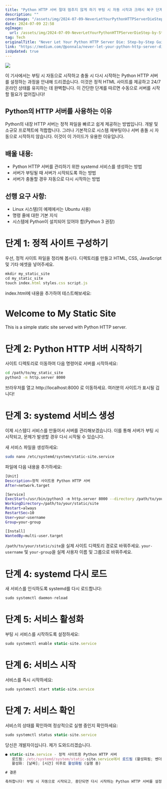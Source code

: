 ```yaml
---
title: "Python HTTP 서버 절대 멈추지 않게 하기 부팅 시 자동 시작과 크래시 복구 단계를 체계적으로 설명"
description: ""
coverImage: "/assets/img/2024-07-09-NeverLetYourPythonHTTPServerDieStep-by-StepGuidetoAuto-StartonBootandCrashRecovery_0.png"
date: 2024-07-09 22:58
ogImage:
  url: /assets/img/2024-07-09-NeverLetYourPythonHTTPServerDieStep-by-StepGuidetoAuto-StartonBootandCrashRecovery_0.png
tag: Tech
originalTitle: "Never Let Your Python HTTP Server Die: Step-by-Step Guide to Auto-Start on Boot and Crash Recovery"
link: "https://medium.com/@ponnala/never-let-your-python-http-server-die-step-by-step-guide-to-auto-start-on-boot-and-crash-recovery-1f7b0f94401e"
isUpdated: true
---
```


<img src="/assets/img/2024-07-09-NeverLetYourPythonHTTPServerDieStep-by-StepGuidetoAuto-StartonBootandCrashRecovery_0.png" />

이 기사에서는 부팅 시 자동으로 시작하고 충돌 시 다시 시작하는 Python HTTP 서버를 설정하는 과정을 안내해 드리겠습니다. 이것은 정적 HTML 사이트를 제공하고 24/7 온라인 상태를 유지하는 데 완벽합니다. 이 간단한 단계를 따르면 수동으로 서버를 시작할 필요가 없어집니다!

## Python의 HTTP 서버를 사용하는 이유

Python의 내장 HTTP 서버는 정적 파일을 빠르고 쉽게 제공하는 방법입니다. 개발 및 소규모 프로젝트에 적합합니다. 그러나 기본적으로 시스템 재부팅이나 서버 충돌 시 자동으로 시작하지 않습니다. 이것이 이 가이드가 유용한 이유입니다.

<!-- cozy-coder - 수평 -->

<ins class="adsbygoogle"
     style="display:block"
     data-ad-client="ca-pub-4877378276818686"
     data-ad-slot="1107185301"
     data-ad-format="auto"
     data-full-width-responsive="true"></ins>

<script>
     (adsbygoogle = window.adsbygoogle || []).push({});
</script>

## 배울 내용:

- Python HTTP 서버를 관리하기 위한 systemd 서비스를 생성하는 방법
- 서버가 부팅될 때 서버가 시작되도록 하는 방법
- 서버가 충돌할 경우 자동으로 다시 시작하는 방법

## 선행 요구 사항:

- Linux 시스템(이 예제에서는 Ubuntu 사용)
- 명령 줄에 대한 기본 지식
- 시스템에 Python이 설치되어 있어야 함(Python 3 권장)

<!-- cozy-coder - 수평 -->

<ins class="adsbygoogle"
     style="display:block"
     data-ad-client="ca-pub-4877378276818686"
     data-ad-slot="1107185301"
     data-ad-format="auto"
     data-full-width-responsive="true"></ins>

<script>
     (adsbygoogle = window.adsbygoogle || []).push({});
</script>

# 단계 1: 정적 사이트 구성하기

우선, 정적 사이트 파일을 정리해 봅시다. 디렉토리를 만들고 HTML, CSS, JavaScript 및 기타 에셋을 넣어주세요.

```js
mkdir my_static_site
cd my_static_site
touch index.html styles.css script.js
```

index.html에 내용을 추가하여 테스트해보세요:

<!-- cozy-coder - 수평 -->

<ins class="adsbygoogle"
     style="display:block"
     data-ad-client="ca-pub-4877378276818686"
     data-ad-slot="1107185301"
     data-ad-format="auto"
     data-full-width-responsive="true"></ins>

<script>
     (adsbygoogle = window.adsbygoogle || []).push({});
</script>

<!DOCTYPE html>
<html lang="en">
<head>
    <meta charset="UTF-8">
    <meta name="viewport" content="width=device-width, initial-scale=1.0">
    <title>My Static Site</title>
    <link rel="stylesheet" href="styles.css">
</head>
<body>
    <h1>Welcome to My Static Site</h1>
    <p>This is a simple static site served with Python HTTP server.</p>
    <script src="script.js"></script>
</body>
</html>

# 단계 2: Python HTTP 서버 시작하기

사이트 디렉토리로 이동하여 다음 명령어로 서버를 시작하세요:

```bash
cd /path/to/my_static_site
python3 -m http.server 8000
```

<!-- cozy-coder - 수평 -->

<ins class="adsbygoogle"
     style="display:block"
     data-ad-client="ca-pub-4877378276818686"
     data-ad-slot="1107185301"
     data-ad-format="auto"
     data-full-width-responsive="true"></ins>

<script>
     (adsbygoogle = window.adsbygoogle || []).push({});
</script>

브라우저를 열고 http://localhost:8000 로 이동하세요. 여러분의 사이트가 표시될 겁니다!

# 단계 3: systemd 서비스 생성

이제 시스템디 서비스를 만들어서 서버를 관리해보겠습니다. 이를 통해 서버가 부팅 시 시작되고, 문제가 발생할 경우 다시 시작될 수 있습니다.

새 서비스 파일을 생성하세요:

<!-- cozy-coder - 수평 -->

<ins class="adsbygoogle"
     style="display:block"
     data-ad-client="ca-pub-4877378276818686"
     data-ad-slot="1107185301"
     data-ad-format="auto"
     data-full-width-responsive="true"></ins>

<script>
     (adsbygoogle = window.adsbygoogle || []).push({});
</script>

```bash
sudo nano /etc/systemd/system/static-site.service
```

파일에 다음 내용을 추가하세요:

```bash
[Unit]
Description=정적 사이트용 Python HTTP 서버
After=network.target

[Service]
ExecStart=/usr/bin/python3 -m http.server 8000 --directory /path/to/your/static/site
WorkingDirectory=/path/to/your/static/site
Restart=always
RestartSec=10
User=your-username
Group=your-group

[Install]
WantedBy=multi-user.target
```

`/path/to/your/static/site`을 실제 사이트 디렉토리 경로로 바꿔주세요. `your-username` 및 `your-group`을 실제 사용자 이름 및 그룹으로 바꿔주세요.

<!-- cozy-coder - 수평 -->

<ins class="adsbygoogle"
     style="display:block"
     data-ad-client="ca-pub-4877378276818686"
     data-ad-slot="1107185301"
     data-ad-format="auto"
     data-full-width-responsive="true"></ins>

<script>
     (adsbygoogle = window.adsbygoogle || []).push({});
</script>

# 단계 4: systemd 다시 로드

새 서비스를 인식하도록 systemd를 다시 로드합니다:

```js
sudo systemctl daemon-reload
```

# 단계 5: 서비스 활성화

<!-- cozy-coder - 수평 -->

<ins class="adsbygoogle"
     style="display:block"
     data-ad-client="ca-pub-4877378276818686"
     data-ad-slot="1107185301"
     data-ad-format="auto"
     data-full-width-responsive="true"></ins>

<script>
     (adsbygoogle = window.adsbygoogle || []).push({});
</script>

부팅 시 서비스를 시작하도록 설정하세요:

```js
sudo systemctl enable static-site.service
```

# 단계 6: 서비스 시작

서비스를 즉시 시작하세요:

<!-- cozy-coder - 수평 -->

<ins class="adsbygoogle"
     style="display:block"
     data-ad-client="ca-pub-4877378276818686"
     data-ad-slot="1107185301"
     data-ad-format="auto"
     data-full-width-responsive="true"></ins>

<script>
     (adsbygoogle = window.adsbygoogle || []).push({});
</script>

```js
sudo systemctl start static-site.service
```

# 단계 7: 서비스 확인

서비스의 상태를 확인하여 정상적으로 실행 중인지 확인하세요:

```js
sudo systemctl status static-site.service
```

<!-- cozy-coder - 수평 -->

<ins class="adsbygoogle"
     style="display:block"
     data-ad-client="ca-pub-4877378276818686"
     data-ad-slot="1107185301"
     data-ad-format="auto"
     data-full-width-responsive="true"></ins>

<script>
     (adsbygoogle = window.adsbygoogle || []).push({});
</script>

당신은 개발자이십니다. 제가 도와드리겠습니다.

```js
● static-site.service - 정적 사이트용 Python HTTP 서버
   로드됨: /etc/systemd/system/static-site.service에서 로드됨 (활성화됨; 벤더 프리셋: 활성화됨)
   활성화: [날짜]; [시간] 이후로 활성화됨 (실행 중)

# 결론

축하합니다! 부팅 시 자동으로 시작되고, 중단되면 다시 시작하는 Python HTTP 서버를 설정했습니다. 이 설정은 수동 개입없이 정적 사이트가 온라인 상태로 유지되도록 합니다. 작은 프로젝트와 개발 환경에 완벽합니다!
```
